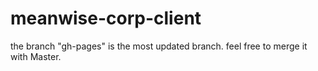 # meanwise-corp-client

the branch "gh-pages" is the most updated branch. feel free to merge it with Master.
